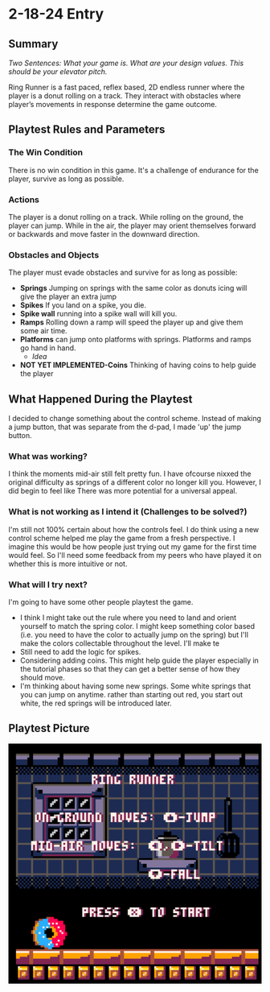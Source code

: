 # 2-18-24 Entry
## Summary
*Two Sentences: What your game is. What are your design values. This should be your elevator pitch.*

Ring Runner is a fast paced, reflex based, 2D endless runner where the player is a donut rolling on a track. They interact with obstacles where player’s movements in response determine the game outcome.


## Playtest Rules and Parameters

### The Win Condition
There is no win condition in this game. It's a challenge of endurance for the player, survive as long as possible. 

### Actions
The player is a donut rolling on a track. While rolling on the ground, the player can jump. While in the air, the player may orient themselves forward or backwards and move faster in the downward direction. 

### Obstacles and Objects
The player must evade obstacles and survive for as long as possible:
- **Springs** Jumping on springs with the same color as donuts icing will give the player an extra jump  
- **Spikes** If you land on a spike, you die. 
- **Spike wall** running into a spike wall will kill you. 
- **Ramps** Rolling down a ramp will speed the player up and give them some air time. 
- **Platforms** can jump onto platforms with springs. Platforms and ramps go hand in hand.
  - *Idea*
- **NOT YET IMPLEMENTED-Coins** Thinking of having coins to help guide the player

## What Happened During the Playtest
I decided to change something about the control scheme. Instead of making a jump button, that was separate from the d-pad, I made 'up' the jump button. 


### What was working? 
I think the moments mid-air still felt pretty fun. I have ofcourse nixxed the original difficulty as springs of a different color no longer kill you. However, I did begin to feel like There was more potential for a universal appeal.

### What is not working as I intend it (Challenges to be solved?) 
I'm still not 100% certain about how the controls feel. I do think using a new control scheme helped me play the game from a fresh perspective. I imagine this would be how people just trying out my game for the first time would feel. So I'll need some feedback from my peers who have played it on whether this is more intuitive or not.


### What will I try next? 
I'm going to have some other people playtest the game. 
- I think I might take out the rule where you need to land and orient yourself to match the spring color. I might keep something color based (i.e. you need to have the color to actually jump on the spring) but I'll make the colors collectable throughout the level. I'll make te 
- Still need to add the logic for spikes. 
- Considering adding coins. This might help guide the player especially in the tutorial phases so that they can get a better sense of how they should move.
- I'm thinking about having some new springs. Some white springs that you can jump on anytime. rather than starting out red, you start out white, the red springs will be introduced later.

## Playtest Picture
![playtest_picture](20240218_ring_runner.png)
